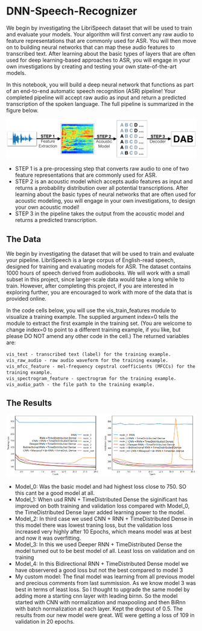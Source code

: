 # DNN-Speech-Recognizer

We begin by investigating the LibriSpeech dataset that will be used to train and evaluate your models. Your algorithm will first convert any raw audio to feature representations that are commonly used for ASR. You will then move on to building neural networks that can map these audio features to transcribed text. After learning about the basic types of layers that are often used for deep learning-based approaches to ASR, you will engage in your own investigations by creating and testing your own state-of-the-art models.

In this notebook, you will build a deep neural network that functions as part of an end-to-end automatic speech recognition (ASR) pipeline! Your completed pipeline will accept raw audio as input and return a predicted transcription of the spoken language. The full pipeline is summarized in the figure below.

![alt text](images/pipeline.png)

* STEP 1 is a pre-processing step that converts raw audio to one of two feature representations that are commonly used for ASR.
* STEP 2 is an acoustic model which accepts audio features as input and returns a probability distribution over all potential transcriptions. After learning about the basic types of neural networks that are often used for acoustic modeling, you will engage in your own investigations, to design your own acoustic model!
* STEP 3 in the pipeline takes the output from the acoustic model and returns a predicted transcription.

## The Data
We begin by investigating the dataset that will be used to train and evaluate your pipeline. LibriSpeech is a large corpus of English-read speech, designed for training and evaluating models for ASR. The dataset contains 1000 hours of speech derived from audiobooks. We will work with a small subset in this project, since larger-scale data would take a long while to train. However, after completing this project, if you are interested in exploring further, you are encouraged to work with more of the data that is provided online.

In the code cells below, you will use the vis_train_features module to visualize a training example. The supplied argument index=0 tells the module to extract the first example in the training set. (You are welcome to change index=0 to point to a different training example, if you like, but please DO NOT amend any other code in the cell.) The returned variables are:

```
vis_text - transcribed text (label) for the training example.
vis_raw_audio - raw audio waveform for the training example.
vis_mfcc_feature - mel-frequency cepstral coefficients (MFCCs) for the training example.
vis_spectrogram_feature - spectrogram for the training example.
vis_audio_path - the file path to the training example.
```

## The Results
![alt text](images/model_result.png)
* Model_0: Was the basic model and had highest loss close to 750. SO this cant be a good model at all.
* Model_1: When usd RNN + TimeDistributed Dense the siginificant has improved on both training and validation loss compared with Model_0, the TimeDistributed Dense layer added learning power to the model.
* Model_2: In third case we used CNN + RNN + TimeDistributed Dense in this model there was lowest traning loss, but the validation loss increased very highly after 10 Epochs, which means model was at best and now it was overfitting.
* Model_3: In this we used Deeper RNN + TimeDistributed Dense the model turned out to be best model of all. Least loss on validation and on training
* Model_4: In this Bidirectional RNN + TimeDistributed Dense model we have observered a good loss but not the best compared to model 3
* My custom model: The final model was learning from all previous model and precious comments from last summission. As we know model 3 was best in terms of least loss. So I thought to upgrade the same model by adding more a starting cnn layer with leading birnn. So the model started with CNN with normalization and maxpooling and then BiRnn with batch normalization at each layer. Kept the dropout of 0.5. The results from our new model were great. WE were getting a loss of 109 in validation in 20 epochs.
